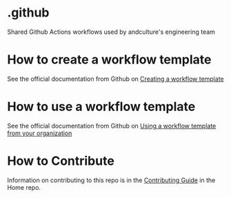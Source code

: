 # .github

Shared Github Actions workflows used by andculture's engineering team

# How to create a workflow template

See the official documentation from Github on [Creating a workflow template
](https://docs.github.com/en/actions/learn-github-actions/sharing-workflows-with-your-organization#creating-a-workflow-template)

# How to use a workflow template

See the official documentation from Github on [Using a workflow template from your organization](https://docs.github.com/en/actions/learn-github-actions/sharing-workflows-with-your-organization#using-a-workflow-template-from-your-organization)

# How to Contribute

Information on contributing to this repo is in the [Contributing Guide](https://github.com/AndcultureCode/AndcultureCode/blob/main/CONTRIBUTING.md) in the Home repo.

